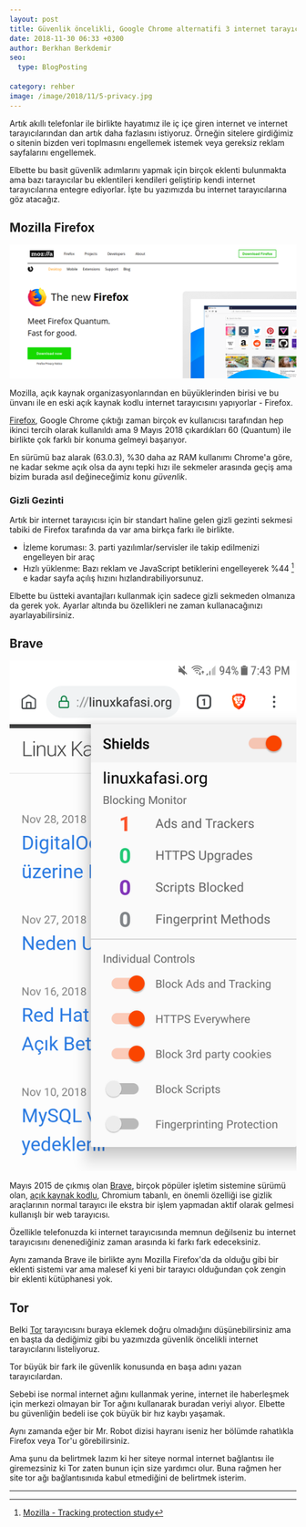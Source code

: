 ```yaml
---
layout: post
title: Güvenlik öncelikli, Google Chrome alternatifi 3 internet tarayıcısı
date: 2018-11-30 06:33 +0300
author: Berkhan Berkdemir
seo:
  type: BlogPosting

category: rehber
image: /image/2018/11/5-privacy.jpg
---
```


Artık akıllı telefonlar ile birlikte hayatımız ile iç içe giren internet ve
internet tarayıcılarından dan artık daha fazlasını istiyoruz. Örneğin sitelere
girdiğimiz o sitenin bizden veri toplmasını engellemek istemek veya gereksiz
reklam sayfalarını engellemek.

Elbette bu basit güvenlik adımlarını yapmak için birçok eklenti bulunmakta ama
bazı tarayıcılar bu eklentileri kendileri geliştirip kendi internet
tarayıcılarına entegre ediyorlar. İşte bu yazımızda bu internet tarayıcılarına
göz atacağız.

## Mozilla Firefox

![Firefox anasayfası](/image/2018/11/3-screenshot-2018-11-2-the-new-fast-browser-for-mac-pc-and-linux-firefox.png)

Mozilla, açık kaynak organizasyonlarından en büyüklerinden birisi ve bu ünvanı
ile en eski açık kaynak kodlu internet tarayıcısını yapıyorlar - Firefox.

[Firefox][firefox], Google Chrome çıktığı zaman birçok ev kullanıcısı tarafından
hep ikinci tercih olarak kullanıldı ama 9 Mayıs 2018 çıkardıkları 60 (Quantum)
ile birlikte çok farklı bir konuma gelmeyi başarıyor.

En sürümü baz alarak (63.0.3), %30 daha az RAM kullanımı Chrome'a göre, ne kadar
sekme açık olsa da aynı tepki hızı ile sekmeler arasında geçiş ama bizim
burada asıl değineceğimiz konu *güvenlik*.

### Gizli Gezinti

Artık bir internet tarayıcısı için bir standart haline gelen gizli gezinti
sekmesi tabiki de Firefox tarafında da var ama birkça farkı ile birlikte.

* İzleme koruması: 3. parti yazılımlar/servisler ile takip edilmenizi engelleyen
bir araç
* Hızlı yüklenme: Bazı reklam ve JavaScript betiklerini engelleyerek %44 [^1] e
kadar sayfa açılış hızını hızlandırabiliyorsunuz.

Elbette bu üstteki avantajları kullanmak için sadece gizli sekmeden olmanıza da
gerek yok. Ayarlar altında bu özellikleri ne zaman kullanacağınızı
ayarlayabilirsiniz.

## Brave

![Android 7 üzerinde Brave ekran görüntüsü](/image/2018/11/4-screenshot-20181129-194321.png)

Mayıs 2015 de çıkmış olan [Brave][brave], birçok pöpüler işletim sistemine
sürümü olan, [açık kaynak kodlu][github-brave], Chromium tabanlı, en önemli
özelliği ise gizlik araçlarının normal tarayıcı ile ekstra bir işlem yapmadan
aktif olarak gelmesi kullanışlı bir web tarayıcısı.

Özellikle telefonuzda ki internet tarayıcısında memnun değilseniz bu internet
tarayıcısını denenediğiniz zaman arasında ki farkı fark edeceksiniz.

Aynı zamanda Brave ile birlikte aynı Mozilla Firefox'da da olduğu gibi bir
eklenti sistemi var ama malesef ki yeni bir tarayıcı olduğundan çok zengin bir
eklenti kütüphanesi yok.

## Tor

Belki [Tor][tor] tarayıcısını buraya eklemek doğru olmadığını düşünebilirsiniz
ama en başta da dediğimiz gibi bu yazımızda güvenlik öncelikli internet
tarayıcılarını listeliyoruz.

Tor büyük bir fark ile güvenlik konusunda en başa adını yazan tarayıcılardan.

Sebebi ise normal internet ağını kullanmak yerine, internet ile haberleşmek için
merkezi olmayan bir Tor ağını kullanarak buradan veriyi alıyor. Elbette bu
güvenliğin bedeli ise çok büyük bir hız kaybı yaşamak.

Aynı zamanda eğer bir Mr. Robot dizisi hayranı iseniz her bölümde rahatlıkla
Firefox veya Tor'u görebilirsiniz.

Ama şunu da belirtmek lazım ki her siteye normal internet bağlantısı ile
giremezsiniz ki Tor zaten bunun için size yardımcı olur. Buna rağmen her site
tor ağı bağlantısınıda kabul etmediğini de belirtmek isterim.

---

[^1]: [Mozilla - Tracking protection study](https://blog.mozilla.org/firefox/tracking-protection-study/)

[firefox]: https://www.mozilla.org/tr/firefox/

[brave]: https://brave.com
[github-brave]: https://github.com/brave/brave-browser

[tor]: https://www.torproject.org/projects/torbrowser.html
